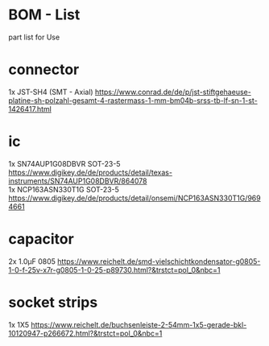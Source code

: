 # BOM - List

part list for Use

# connector
1x JST-SH4 (SMT - Axial) https://www.conrad.de/de/p/jst-stiftgehaeuse-platine-sh-polzahl-gesamt-4-rastermass-1-mm-bm04b-srss-tb-lf-sn-1-st-1426417.html

# ic
1x SN74AUP1G08DBVR SOT-23-5 https://www.digikey.de/de/products/detail/texas-instruments/SN74AUP1G08DBVR/864078<br>
1x NCP163ASN330T1G SOT-23-5 https://www.digikey.de/de/products/detail/onsemi/NCP163ASN330T1G/9694661<br>

# capacitor
2x 1.0µF 0805 https://www.reichelt.de/smd-vielschichtkondensator-g0805-1-0-f-25v-x7r-g0805-1-0-25-p89730.html?&trstct=pol_0&nbc=1

# socket strips
1x 1X5 https://www.reichelt.de/buchsenleiste-2-54mm-1x5-gerade-bkl-10120947-p266672.html?&trstct=pol_0&nbc=1
